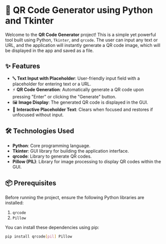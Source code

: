 # 🔲 QR Code Generator using Python and Tkinter

Welcome to the **QR Code Generator** project! This is a simple yet powerful tool built using Python, `Tkinter`, and `qrcode`. The user can input any text or URL, and the application will instantly generate a QR code image, which will be displayed in the app and saved as a file.

## ✨ Features

- 🔤 **Text Input with Placeholder**: User-friendly input field with a placeholder for entering text or a URL.
- ⚡ **QR Code Generation**: Automatically generate a QR code upon pressing "Enter" or clicking the "Generate" button.
- 🖼️ **Image Display**: The generated QR code is displayed in the GUI.
- 📝 **Interactive Placeholder Text**: Clears when focused and restores if unfocused without input.

## 🛠️ Technologies Used

- **Python**: Core programming language.
- **Tkinter**: GUI library for building the application interface.
- **qrcode**: Library to generate QR codes.
- **Pillow (PIL)**: Library for image processing to display QR codes within the GUI.

## 📦 Prerequisites

Before running the project, ensure the following Python libraries are installed:

1. `qrcode`
2. `Pillow`

You can install these dependencies using pip:

```bash
pip install qrcode[pil] Pillow
